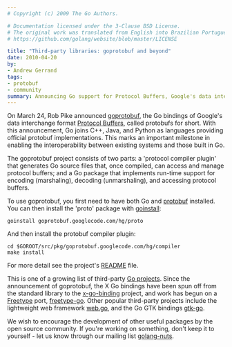 ```yaml
---
# Copyright (c) 2009 The Go Authors.

# Documentation licensed under the 3-Clause BSD License.
# The original work was translated from English into Brazilian Portuguese.
# https://github.com/golang/website/blob/master/LICENSE

title: "Third-party libraries: goprotobuf and beyond"
date: 2010-04-20
by:
- Andrew Gerrand
tags:
- protobuf
- community
summary: Announcing Go support for Protocol Buffers, Google's data interchange format.
---
```



On March 24, Rob Pike announced [goprotobuf](http://code.google.com/p/goprotobuf/),
the Go bindings of Google's data interchange format [Protocol Buffers](http://code.google.com/apis/protocolbuffers/docs/overview.html),
called protobufs for short.
With this announcement, Go joins C++, Java,
and Python as languages providing official protobuf implementations.
This marks an important milestone in enabling the interoperability between
existing systems and those built in Go.

The goprotobuf project consists of two parts:
a 'protocol compiler plugin' that generates Go source files that,
once compiled, can access and manage protocol buffers;
and a Go package that implements run-time support for encoding (marshaling),
decoding (unmarshaling), and accessing protocol buffers.

To use goprotobuf, you first need to have both Go and [protobuf](http://code.google.com/p/protobuf/) installed.
You can then install the 'proto' package with [goinstall](/cmd/goinstall/):

	goinstall goprotobuf.googlecode.com/hg/proto

And then install the protobuf compiler plugin:

	cd $GOROOT/src/pkg/goprotobuf.googlecode.com/hg/compiler
	make install

For more detail see the project's [README](http://code.google.com/p/goprotobuf/source/browse/README) file.

This is one of a growing list of third-party [Go projects](http://godashboard.appspot.com/package).
Since the announcement of goprotobuf, the X Go bindings have been spun off
from the standard library to the [x-go-binding](http://code.google.com/p/x-go-binding/) project,
and work has begun on a [Freetype](http://www.freetype.org/) port,
[freetype-go](http://code.google.com/p/freetype-go/).
Other popular third-party projects include the lightweight web framework
[web.go](https://github.com/hoisie/web),
and the Go GTK bindings [gtk-go](https://github.com/mattn/go-gtk).

We wish to encourage the development of other useful packages by the open source community.
If you're working on something, don't keep it to yourself - let us know
through our mailing list [golang-nuts](http://groups.google.com/group/golang-nuts).
